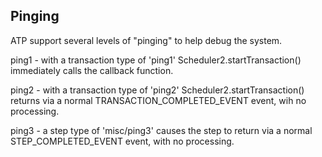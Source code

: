 




## Pinging
ATP support several levels of "pinging" to help debug the system.

ping1 - with a transaction type of 'ping1' Scheduler2.startTransaction() immediately calls the callback function.

ping2 - with a transaction type of 'ping2' Scheduler2.startTransaction() returns via a normal TRANSACTION_COMPLETED_EVENT event, wih no processing.

ping3 - a step type of 'misc/ping3' causes the step to return via a normal STEP_COMPLETED_EVENT event, with no processing.
